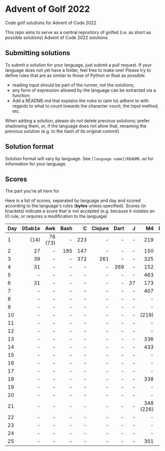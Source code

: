 # Advent of Golf 2022

Code golf solutions for Advent of Code 2022

This repo aims to serve as a central repository of golfed (i.e. as short as possible solutions) Advent of Code 2022 solutions.

## Submitting solutions

To submit a solution for your language, just submit a pull request. If your language does not yet have a folder, feel free to make one! Please try to define rules that are as similar to those of Python or Rust as possible:
- reading input should be part of the runner, not the solutions; 
- any form of expression allowed by the language can be extracted via a function;
- Add a README.md that explains the rules to (aim to) adhere to with regards to what to count towards the character count, the input method, etc.

When adding a solution, please *do not* delete previous solutions; prefer shadowing them, or, if the language does not allow that, renaming the previous solution (e.g. to the hash of its original commit)

## Solution format

Solution format will vary by language. See `[language name]/README.md` for information for your language.

## Scores

The part you're all here for

Here is a list of scores, separated by language and day and scored according to the language's rules (**bytes** unless specified). Scores (in brackets) indicate a score that is not accepted (e.g. because it violates an IO rule, or requires a modification to the language)

| Day | 05ab1e |     Awk | Bash |    C | Clojure | Dart |    J |        M4 | Perl | Python | Ruby | Rust |  Lua |
| --- | -----: | ------: | ---: | ---: | ------: | ---: | ---: | --------: | ---: | -----: | ---: | ---: | ---: |
| 1   |   (14) | 76 (73) |    - |  223 |       - |    - |    - |       219 |   63 |     88 |   64 |  147 |  136 |
| 2   |     27 |       - |  185 |  147 |       - |    - |    - |       150 |   89 |    117 |  202 |  222 |  142 |
| 3   |     39 |       - |    - |  372 |     261 |    - |    - |       325 |    - |    201 |    - |    - |    - |
| 4   |     31 |       - |    - |    - |       - |  269 |    - |       152 |    - |    106 |    - |    - |    - |
| 5   |      - |       - |    - |    - |       - |    - |    - |       463 |    - |    196 |    - |    - |    - |
| 6   |     31 |       - |    - |    - |       - |    - |   37 |       173 |    - |     69 |   61 |    - |    - |
| 7   |      - |       - |    - |    - |       - |    - |    - |       407 |    - |    183 |    - |    - |    - |
| 8   |      - |       - |    - |    - |       - |    - |    - |         - |    - |    282 |    - |    - |    - |
| 9   |      - |       - |    - |    - |       - |    - |    - |         - |    - |    233 |    - |    - |    - |
| 10  |      - |       - |    - |    - |       - |    - |    - |     (219) |    - |    135 |    - |    - |    - |
| 11  |      - |       - |    - |    - |       - |    - |    - |         - |    - |    271 |    - |    - |    - |
| 12  |      - |       - |    - |    - |       - |    - |    - |         - |    - |      - |    - |    - |    - |
| 13  |      - |       - |    - |    - |       - |    - |    - |       336 |    - |      - |    - |    - |    - |
| 14  |      - |       - |    - |    - |       - |    - |    - |       433 |    - |      - |    - |    - |    - |
| 15  |      - |       - |    - |    - |       - |    - |    - |         - |    - |      - |    - |    - |    - |
| 16  |      - |       - |    - |    - |       - |    - |    - |         - |    - |      - |    - |    - |    - |
| 17  |      - |       - |    - |    - |       - |    - |    - |         - |    - |      - |    - |    - |    - |
| 18  |      - |       - |    - |    - |       - |    - |    - |       338 |    - |      - |    - |    - |    - |
| 19  |      - |       - |    - |    - |       - |    - |    - |         - |    - |      - |    - |    - |    - |
| 20  |      - |       - |    - |    - |       - |    - |    - |         - |    - |      - |    - |    - |    - |
| 21  |      - |       - |    - |    - |       - |    - |    - | 348 (226) |    - |      - |    - |    - |    - |
| 22  |      - |       - |    - |    - |       - |    - |    - |         - |    - |      - |    - |    - |    - |
| 23  |      - |       - |    - |    - |       - |    - |    - |         - |    - |      - |    - |    - |    - |
| 24  |      - |       - |    - |    - |       - |    - |    - |         - |    - |      - |    - |    - |    - |
| 25  |      - |       - |    - |    - |       - |    - |    - |       301 |    - |      - |    - |    - |    - |
